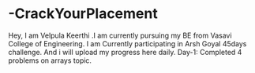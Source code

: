 # -CrackYourPlacement
Hey, I am Velpula Keerthi .I am currently pursuing my BE from Vasavi College of Engineering. I am Currently participating in Arsh Goyal 45days challenge. And i will upload my progress here daily.
Day-1:
Completed 4 problems on arrays topic.
